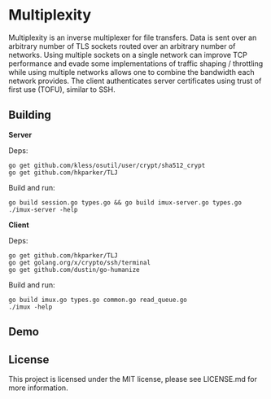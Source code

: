 Multiplexity
============

Multiplexity is an inverse multiplexer for file transfers.  Data is sent over an arbitrary number of TLS sockets routed over an arbitrary number of networks.  Using multiple sockets on a single network can improve TCP performance and evade some implementations of traffic shaping / throttling while using multiple networks allows one to combine the bandwidth each network provides.  The client authenticates server certificates using trust of first use (TOFU), similar to SSH.

Building
--------

**Server**

Deps:

```
go get github.com/kless/osutil/user/crypt/sha512_crypt
go get github.com/hkparker/TLJ
```

Build and run:

```
go build session.go types.go && go build imux-server.go types.go
./imux-server -help
```

**Client**

Deps:

```
go get github.com/hkparker/TLJ
go get golang.org/x/crypto/ssh/terminal
go get github.com/dustin/go-humanize
```

Build and run:

```
go build imux.go types.go common.go read_queue.go
./imux -help
```

Demo
----



License
-------

This project is licensed under the MIT license, please see LICENSE.md for more information.
